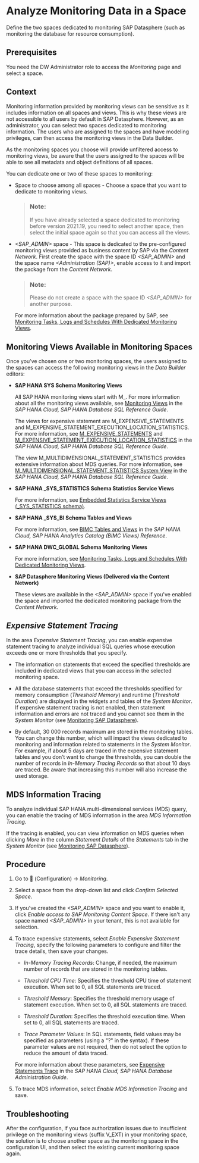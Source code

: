 <!-- loio9cd0691c44a74f2aa47b52f615f74433 -->

<link rel="stylesheet" type="text/css" href="../css/sap-icons.css"/>

# Analyze Monitoring Data in a Space

Define the two spaces dedicated to monitoring SAP Datasphere \(such as monitoring the database for resource consumption\).



<a name="loio9cd0691c44a74f2aa47b52f615f74433__section_ng5_gfb_xpb"/>

## Prerequisites

You need the DW Administrator role to access the *Monitoring* page and select a space.



<a name="loio9cd0691c44a74f2aa47b52f615f74433__section_txh_hfb_xpb"/>

## Context

Monitoring information provided by monitoring views can be sensitive as it includes information on all spaces and views. This is why these views are not accessible to all users by default in SAP Datasphere. However, as an administrator, you can select two spaces dedicated to monitoring information. The users who are assigned to the spaces and have modeling privileges, can then access the monitoring views in the Data Builder.

As the monitoring spaces you choose will provide unfiltered access to monitoring views, be aware that the users assigned to the spaces will be able to see all metadata and object definitions of all spaces.

You can dedicate one or two of these spaces to monitoring:

-   Space to choose among all spaces - Choose a space that you want to dedicate to monitoring views.

    > ### Note:  
    > If you have already selected a space dedicated to monitoring before version 2021.19, you need to select another space, then select the initial space again so that you can access all the views.

-   *<SAP\_ADMIN\>* space - This space is dedicated to the pre-configured monitoring views provided as business content by SAP via the *Content Network*. First create the space with the space ID *<SAP\_ADMIN\>* and the space name *<Administration \(SAP\)\>*, enable access to it and import the package from the *Content Network*.

    > ### Note:  
    > Please do not create a space with the space ID *<SAP\_ADMIN\>* for another purpose.

    For more information about the package prepared by SAP, see [Monitoring Tasks, Logs and Schedules With Dedicated Monitoring Views](monitoring-tasks-logs-and-schedules-with-dedicated-monitoring-views-4ab4509.md).




<a name="loio9cd0691c44a74f2aa47b52f615f74433__section_ukj_hfb_xpb"/>

## Monitoring Views Available in Monitoring Spaces

Once you’ve chosen one or two monitoring spaces, the users assigned to the spaces can access the following monitoring views in the *Data Builder* editors:

-   **SAP HANA SYS Schema Monitoring Views**

    All SAP HANA monitoring views start with M\_. For more information about all the monitoring views available, see [Monitoring Views](https://help.sap.com/viewer/c1d3f60099654ecfb3fe36ac93c121bb/latest/en-US/d3c10d23e8334a35afa8d9bdbc102366.html) in the *SAP HANA Cloud, SAP HANA Database SQL Reference Guide*.

    The views for expensive statement are M\_EXPENSIVE\_STATEMENTS and M\_EXPENSIVE\_STATEMENT\_EXECUTION\_LOCATION\_STATISTICS. For more information, see [M\_EXPENSIVE\_STATEMENTS](https://help.sap.com/viewer/c1d3f60099654ecfb3fe36ac93c121bb/latest/en-US/20af736e751910148162e2ab1982f035.html) and [M\_EXPENSIVE\_STATEMENT\_EXECUTION\_LOCATION\_STATISTICS](https://help.sap.com/viewer/c1d3f60099654ecfb3fe36ac93c121bb/latest/en-US/80c32e9dc5b742efa254adfe164102dc.html) in the *SAP HANA Cloud, SAP HANA Database SQL Reference Guide*.

    The view M\_MULTIDIMENSIONAL\_STATEMENT\_STATISTICS provides extensive information about MDS queries. For more information, see [M\_MULTIDIMENSIONAL\_STATEMENT\_STATISTICS System View](https://help.sap.com/viewer/c1d3f60099654ecfb3fe36ac93c121bb/latest/en-US/5b04f05f501f4f91aea202f1394cfddc.html) in the *SAP HANA Cloud, SAP HANA Database SQL Reference Guide*.

-   **SAP HANA \_SYS\_STATISTICS Schema Statistics Service Views**

    For more information, see [Embedded Statistics Service Views \(\_SYS\_STATISTICS schema\)](https://help.sap.com/viewer/323c57a017234d47a0e7da3e22345822/latest/en-US/d234eedbd29510148efbf332391de7fd.html).

-   **SAP HANA \_SYS\_BI Schema Tables and Views**

    For more information, see [BIMC Tables and Views](https://help.sap.com/docs/hana-cloud-database/sap-hana-cloud-sap-hana-analytics-catalog-bimc-views-reference/bimc-tables-and-views) in the *SAP HANA Cloud, SAP HANA Analytics Catalog \(BIMC Views\) Reference*.

-   **SAP HANA DWC\_GLOBAL Schema Monitoring Views**

    For more information, see [Monitoring Tasks, Logs and Schedules With Dedicated Monitoring Views](monitoring-tasks-logs-and-schedules-with-dedicated-monitoring-views-4ab4509.md).

-   **SAP Datasphere Monitoring Views \(Delivered via the Content Network\)**

    These views are available in the *<SAP\_ADMIN\>* space if you've enabled the space and imported the dedicated monitoring package from the *Content Network*.




<a name="loio9cd0691c44a74f2aa47b52f615f74433__section_b5f_scz_b5b"/>

## *Expensive Statement Tracing*

In the area *Expensive Statement Tracing*, you can enable expensive statement tracing to analyze individual SQL queries whose execution exceeds one or more thresholds that you specify.

-   The information on statements that exceed the specified thresholds are included in dedicated views that you can access in the selected monitoring space.

-   All the database statements that exceed the thresholds specified for memory consumption \(*Threshold Memory*\) and runtime \(*Threshold Duration*\) are displayed in the widgets and tables of the *System Monitor*. If expensive statement tracing is not enabled, then statement information and errors are not traced and you cannot see them in the *System Monitor* \(see [Monitoring SAP Datasphere](monitoring-sap-datasphere-28910cd.md)\).

-   By default, 30 000 records maximum are stored in the monitoring tables. You can change this number, which will impact the views dedicated to monitoring and information related to statements in the *System Monitor*. For example, if about 5 days are traced in the expensive statement tables and you don’t want to change the thresholds, you can double the number of records in *In-Memory Tracing Records* so that about 10 days are traced. Be aware that increasing this number will also increase the used storage.




<a name="loio9cd0691c44a74f2aa47b52f615f74433__section_adv_gcj_gxb"/>

## MDS Information Tracing

To analyze individual SAP HANA multi-dimensional services \(MDS\) query, you can enable the tracing of MDS information in the area *MDS Information Tracing*.

If the tracing is enabled, you can view information on MDS queries when clicking *More* in the column *Statement Details* of the *Statements* tab in the *System Monitor* \(see [Monitoring SAP Datasphere](monitoring-sap-datasphere-28910cd.md)\).



<a name="loio9cd0691c44a74f2aa47b52f615f74433__section_jt3_hfb_xpb"/>

## Procedure

1.  Go to <span class="FPA-icons"></span> \(Configuration\) → *Monitoring*.
2.  Select a space from the drop-down list and click *Confirm Selected Space*.
3.  If you've created the *<SAP\_ADMIN\>* space and you want to enable it, click *Enable access to SAP Monitoring Content Space*. If there isn't any space named *<SAP\_ADMIN\>* in your tenant, this is not available for selection.
4.  To trace expensive statements, select *Enable Expensive Statement Tracing*, specify the following parameters to configure and filter the trace details, then save your changes.

    -   *In-Memory Tracing Records*: Change, if needed, the maximum number of records that are stored in the monitoring tables.

    -   *Threshold CPU Time*: Specifies the threshold CPU time of statement execution. When set to 0, all SQL statements are traced.

    -   *Threshold Memory*: Specifies the threshold memory usage of statement execution. When set to 0, all SQL statements are traced.

    -   *Threshold Duration*: Specifies the threshold execution time. When set to 0, all SQL statements are traced.

    -   *Trace Parameter Values*: In SQL statements, field values may be specified as parameters \(using a "?" in the syntax\). If these parameter values are not required, then do not select the option to reduce the amount of data traced.


    For more information about these parameters, see [Expensive Statements Trace](https://help.sap.com/viewer/f9c5015e72e04fffa14d7d4f7267d897/latest/en-US/5faf04f17830464eacdb7938b383d2ab.html) in the *SAP HANA Cloud, SAP HANA Database Administration Guide*.

5.  To trace MDS information, select *Enable MDS Information Tracing* and save.



<a name="loio9cd0691c44a74f2aa47b52f615f74433__section_qxx_z2n_yqb"/>

## Troubleshooting

After the configuration, if you face authorization issues due to insufficient privilege on the monitoring views \(suffix V\_EXT\) in your monitoring space, the solution is to choose another space as the monitoring space in the configuration UI, and then select the existing current monitoring space again.

